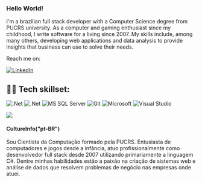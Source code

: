 ###  Hello World!

I'm a brazilian full stack developer with a Computer Science degree from PUCRS university. As a computer and gaming enthusiast since my childhood, I write software for a living since 2007.
My skills include, among many others, developing web applications and data analysis to provide insights that business can use to solve their needs.

Reach me on:

<a href="https://www.linkedin.com/in/gldmelo/">![LinkedIn](https://img.shields.io/badge/linkedin-%230077B5.svg?style=plastic&logo=linkedin&logoColor=white)</a>


## 👨‍💻 Tech skillset:

![.Net](https://img.shields.io/badge/C%23-5C2D91?style=plastic&logo=.net&logoColor=white)
![.Net](https://img.shields.io/badge/ASP.NET-5C2D91?style=plastic&logo=.net&logoColor=white)
![MS SQL Server](https://img.shields.io/badge/SQL%20Server-CC2927?style=plastic&logo=microsoft%20sql%20server&logoColor=white)
![Git](https://img.shields.io/badge/git-%23F05033.svg?style=plastic&logo=git&logoColor=white)
![Microsoft](https://img.shields.io/badge/Microsoft-0078D4?style=plastic&logo=microsoft&logoColor=white)
![Visual Studio](https://img.shields.io/badge/Visual%20Studio-5C2D91.svg?style=plastic&logo=visual-studio&logoColor=white)

<img src= "https://github-readme-stats.vercel.app/api/top-langs/?username=gldmelo&layout=compact">

#### CultureInfo("pt-BR")
Sou Cientista da Computação formado pela PUCRS. Entusiasta de computadores e jogos desde a infância, atuo profissionalmente como desenvolvedor full stack desde 2007 utilizando primariamente a linguagem C#. Dentre minhas habilidades estão a paixão na criação de sistemas web e análise de dados que resolvem problemas de negócio nas empresas onde atuei. 

<!--
**gldmelo/gldmelo** is a ✨ _special_ ✨ repository because its `README.md` (this file) appears on your GitHub profile.

Here are some ideas to get you started:

- 🔭 I’m currently working on ...
- 🌱 I’m currently learning ...
- 👯 I’m looking to collaborate on ...
- 🤔 I’m looking for help with ...
- 💬 Ask me about ...
- 📫 How to reach me: ...
- 😄 Pronouns: ...
- ⚡ Fun fact: ...
-->
